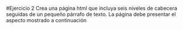 #Ejercicio 2
Crea una página html que incluya seis niveles de cabecera seguidas de un pequeño párrafo de texto. La página debe presentar el aspecto mostrado a continuación
![]()
